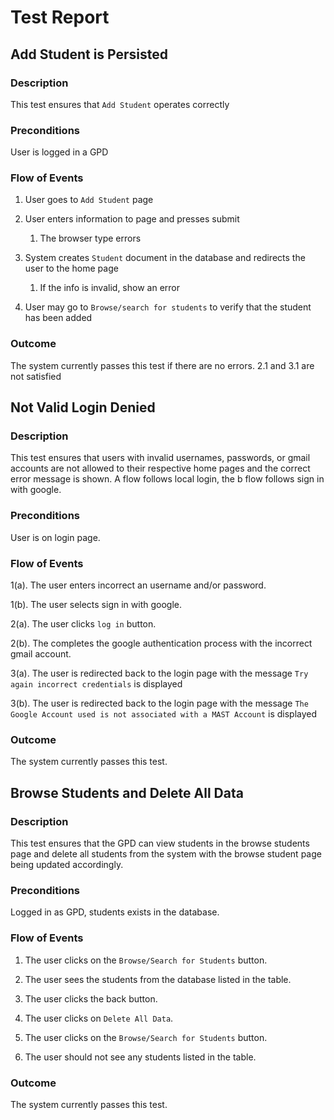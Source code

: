 # Test Report

## Add Student is Persisted

### Description

This test ensures that `Add Student` operates correctly

### Preconditions

User is logged in a GPD

### Flow of Events

1. User goes to `Add Student` page

2. User enters information to page and presses submit

    1. The browser type errors

3. System creates `Student` document in the database and redirects the user to the home page

    1. If the info is invalid, show an error

4. User may go to `Browse/search for students` to verify that the student has been added

### Outcome

The system currently passes this test if there are no errors. 2.1 and 3.1 are not satisfied


## Not Valid Login Denied

### Description

This test ensures that users with invalid usernames, passwords, or gmail accounts are not allowed to their respective home pages and the correct error message is shown. A flow follows local login, the b flow follows sign in with google.

### Preconditions

User is on login page.

### Flow of Events

1(a). The user enters incorrect an username and/or password.
 
1(b). The user selects sign in with google. 

2(a). The user clicks `log in` button.

2(b). The completes the google authentication process with the incorrect gmail account.

3(a). The user is redirected back to the login page with the message `Try again incorrect credentials` is displayed

3(b). The user is redirected back to the login page with the message `The Google Account used is not associated with a MAST Account` is displayed

### Outcome

The system currently passes this test.


## Browse Students and Delete All Data

### Description

This test ensures that the GPD can view students in the browse students page and delete all students from the system with the browse student page being updated accordingly. 

### Preconditions

Logged in as GPD, students exists in the database.

### Flow of Events

1. The user clicks on the `Browse/Search for Students` button.

2. The user sees the students from the database listed in the table. 

3. The user clicks the back button. 

4. The user clicks on `Delete All Data`.

5. The user clicks on the `Browse/Search for Students` button.

6. The user should not see any students listed in the table. 
### Outcome

The system currently passes this test.



